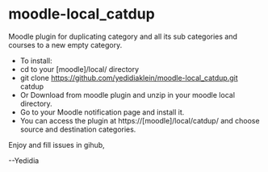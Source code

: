 # moodle-local_catdup

Moodle plugin for duplicating category and all its sub categories and courses to a new empty category.

- To install:
- cd to your [moodle]/local/ directory
- git clone https://github.com/yedidiaklein/moodle-local_catdup.git catdup
- Or Download from moodle plugin and unzip in your moodle local directory.
- Go to your Moodle notification page and install it.
- You can access the plugin at https://[moodle]/local/catdup/ and choose source and destination categories.

Enjoy and fill issues in gihub,

--Yedidia
